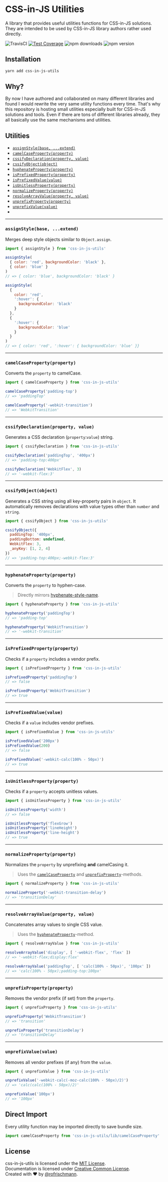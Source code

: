 # CSS-in-JS Utilities
A library that provides useful utilities functions for CSS-in-JS solutions.<br>
They are intended to be used by CSS-in-JS library authors rather used directly.
<br>

<img alt="TravisCI" src="https://travis-ci.org/rofrischmann/css-in-js-utils.svg?branch=master"> <a href="https://codeclimate.com/github/rofrischmann/css-in-js-utils/coverage"><img alt="Test Coverage" src="https://codeclimate.com/github/rofrischmann/css-in-js-utils/badges/coverage.svg"></a> <img alt="npm downloads" src="https://img.shields.io/npm/dm/css-in-js-utils.svg"> <img alt="npm version" src="https://badge.fury.io/js/css-in-js-utils.svg">

## Installation
```sh
yarn add css-in-js-utils
```

## Why?
By now I have authored and collaborated on many different libraries and found I would rewrite the very same utility functions every time. That's why this repository is hosting small utilities especially built for CSS-in-JS solutions and tools. Even if there are tons of different libraries already, they all basically use the same mechanisms and utilities.

## Utilities
* [`assignStyle(base, ...extend)`](#assignstylebase-extend)
* [`camelCaseProperty(property)`](#camelcasepropertyproperty)
* [`cssifyDeclaration(property, value)`](#cssifydeclarationproperty-value)
* [`cssifyObject(object)`](#cssifyobjectobject)
* [`hyphenateProperty(property)`](#hyphenatepropertyproperty)
* [`isPrefixedProperty(property)`](#isprefixedpropertyproperty)
* [`isPrefixedValue(value)`](#isprefixedvaluevalue)
* [`isUnitlessProperty(property)`](#isunitlesspropertyproperty)
* [`normalizeProperty(property)`](#normalizepropertyproperty)
* [`resolveArrayValue(property, value)`](#resolvearrayvalueproperty-value)
* [`unprefixProperty(property)`](#unprefixpropertyproperty)
* [`unprefixValue(value)`](#unprefixvaluevalue)
*
------

### `assignStyle(base, ...extend)`
Merges deep style objects similar to `Object.assign`.

```javascript
import { assignStyle } from 'css-in-js-utils'

assignStyle(
  { color: 'red', backgroundColor: 'black' },
  { color: 'blue' }
)
// => { color: 'blue', backgroundColor: 'black' }

assignStyle(
  {
    color: 'red',
    ':hover': {
      backgroundColor: 'black'
    }
  },
  { 
    ':hover': {
      backgroundColor: 'blue'
    }
  }
)
// => { color: 'red', ':hover': { backgroundColor: 'blue' }}
```

------

### `camelCaseProperty(property)`
Converts the `property` to camelCase.

```javascript
import { camelCaseProperty } from 'css-in-js-utils'

camelCaseProperty('padding-top')
// => 'paddingTop'

camelCaseProperty('-webkit-transition')
// => 'WebkitTransition'
```

------

### `cssifyDeclaration(property, value)`
Generates a CSS declaration (`property`:`value`) string.

```javascript
import { cssifyDeclaration } from 'css-in-js-utils'

cssifyDeclaration('paddingTop', '400px')
// => 'padding-top:400px'

cssifyDeclaration('WebkitFlex', 3)
// => '-webkit-flex:3'
```

------

### `cssifyObject(object)`
Generates a CSS string using all key-property pairs in `object`.
It automatically removes declarations with value types other than `number` and `string`.

```javascript
import { cssifyObject } from 'css-in-js-utils'

cssifyObject({
  paddingTop: '400px',
  paddingBottom: undefined,
  WebkitFlex: 3,
  _anyKey: [1, 2, 4]
})
// => 'padding-top:400px;-webkit-flex:3'
```

------

### `hyphenateProperty(property)`
Converts the `property` to hyphen-case.
> Directly mirrors [hyphenate-style-name](https://github.com/rexxars/hyphenate-style-name).

```javascript
import { hyphenateProperty } from 'css-in-js-utils'

hyphenateProperty('paddingTop')
// => 'padding-top'

hyphenateProperty('WebkitTransition')
// => '-webkit-transition'
```

------

### `isPrefixedProperty(property)`
Checks if a `property` includes a vendor prefix.

```javascript
import { isPrefixedProperty } from 'css-in-js-utils'

isPrefixedProperty('paddingTop')
// => false

isPrefixedProperty('WebkitTransition')
// => true
```

------
### `isPrefixedValue(value)`
Checks if a `value` includes vendor prefixes.

```javascript
import { isPrefixedValue } from 'css-in-js-utils'

isPrefixedValue('200px')
isPrefixedValue(200)
// => false

isPrefixedValue('-webkit-calc(100% - 50px)')
// => true
```

------

### `isUnitlessProperty(property)`
Checks if a `property` accepts unitless values.

```javascript
import { isUnitlessProperty } from 'css-in-js-utils'

isUnitlessProperty('width')
// => false

isUnitlessProperty('flexGrow')
isUnitlessProperty('lineHeight')
isUnitlessProperty('line-height')
// => true
```

------

### `normalizeProperty(property)`
Normalizes the `property` by unprefixing **and** camelCasing it.
> Uses the [`camelCaseProperty`](#camelcasepropertyproperty) and [`unprefixProperty`](#unprefixpropertyproperty)-methods.

```javascript
import { normalizeProperty } from 'css-in-js-utils'

normalizeProperty('-webkit-transition-delay')
// => 'transitionDelay'
```

------

### `resolveArrayValue(property, value)`
Concatenates array values to single CSS value.
> Uses the [`hyphenateProperty`](#hyphenatepropertyproperty)-method.


```javascript
import { resolveArrayValue } from 'css-in-js-utils'

resolveArrayValue('display', [ '-webkit-flex', 'flex' ])
// => '-webkit-flex;display:flex'

resolveArrayValue('paddingTop', [ 'calc(100% - 50px)', '100px' ])
// => 'calc(100% - 50px);padding-top:100px'
```

------

### `unprefixProperty(property)`
Removes the vendor prefix (if set) from the `property`.

```javascript
import { unprefixProperty } from 'css-in-js-utils'

unprefixProperty('WebkitTransition')
// => 'transition'

unprefixProperty('transitionDelay')
// => 'transitionDelay'
```

------

### `unprefixValue(value)`
Removes all vendor prefixes (if any) from the `value`.

```javascript
import { unprefixValue } from 'css-in-js-utils'

unprefixValue('-webkit-calc(-moz-calc(100% - 50px)/2)')
// => 'calc(calc(100% - 50px)/2)'

unprefixValue('100px')
// => '100px'
```

## Direct Import
Every utility function may be imported directly to save bundle size.

```javascript
import camelCaseProperty from 'css-in-js-utils/lib/camelCaseProperty'
```

## License
css-in-js-utils is licensed under the [MIT License](http://opensource.org/licenses/MIT).<br>
Documentation is licensed under [Creative Common License](http://creativecommons.org/licenses/by/4.0/).<br>
Created with ♥ by [@rofrischmann](http://rofrischmann.de).

